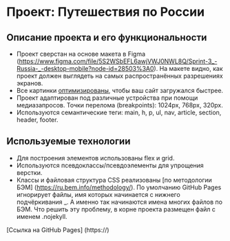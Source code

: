 # Проект: Путешествия по России

## Описание проекта и его функциональности
* Проект сверстан на основе макета в Figma (https://www.figma.com/file/5S2WSbEFL6awjVWJ0NWL8Q/Sprint-3_-Russia-_-desktop-mobile?node-id=28503%3A0). На макете видно, как проект должен выглядеть на самых распространённых разрешениях экранов.
* Все картинки [оптимизированы](https://tinypng.com/), чтобы ваш сайт загружался быстрее.
* Проект адаптирован под различные устройства при помощи медиазапросов. Точки перелома (breakpoints): 1024px, 768px, 320px.
* Используются семантические теги: main, h, p, ul, nav, article, section, header, footer.

## Используемые технологии
* Для построения элементов использованы flex и grid.
* Используются псевдоклассы/псевдоэлементы для упрощения верстки.
* Классы и файловая структура CSS реализованы [по методологии БЭМ] (https://ru.bem.info/methodology/). По умолчанию GitHub Pages игнорирует файлы, имя которых начинается с нижнего подчёркивания _. А именно так начинаются имена многих файлов по БЭМ. Что решить эту проблему, в корне проекта размещен файл с именем .nojekyll. 



[Ссылка на GitHub Pages] (https://)



